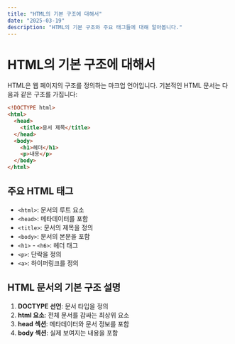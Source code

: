 ```yaml
---
title: "HTML의 기본 구조에 대해서"
date: "2025-03-19"
description: "HTML의 기본 구조와 주요 태그들에 대해 알아봅니다."
---
```


# HTML의 기본 구조에 대해서

HTML은 웹 페이지의 구조를 정의하는 마크업 언어입니다. 기본적인 HTML 문서는 다음과 같은 구조를 가집니다:

```html
<!DOCTYPE html>
<html>
  <head>
    <title>문서 제목</title>
  </head>
  <body>
    <h1>헤더</h1>
    <p>내용</p>
  </body>
</html>
```

## 주요 HTML 태그

- `<html>`: 문서의 루트 요소
- `<head>`: 메타데이터를 포함
- `<title>`: 문서의 제목을 정의
- `<body>`: 문서의 본문을 포함
- `<h1>` - `<h6>`: 헤더 태그
- `<p>`: 단락을 정의
- `<a>`: 하이퍼링크를 정의

## HTML 문서의 기본 구조 설명

1. **DOCTYPE 선언**: 문서 타입을 정의
2. **html 요소**: 전체 문서를 감싸는 최상위 요소
3. **head 섹션**: 메타데이터와 문서 정보를 포함
4. **body 섹션**: 실제 보여지는 내용을 포함
